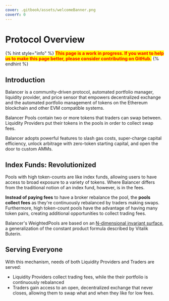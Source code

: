 ```yaml
---
cover: .gitbook/assets/welcomeBanner.png
coverY: 0
---
```


# Protocol Overview

{% hint style="info" %}
<mark style="color:red;">**This page is a work in progress. If you want to help us to make this page better, please consider contributing on GitHub.**</mark>
{% endhint %}

## Introduction

Balancer is a community-driven protocol, automated portfolio manager, liquidity provider, and price sensor that empowers decentralized exchange and the automated portfolio management of tokens on the Ethereum blockchain and other EVM compatible systems.

Balancer Pools contain two or more tokens that traders can swap between. Liquidity Providers put their tokens in the pools in order to collect swap fees.

Balancer adopts powerful features to slash gas costs, super-charge capital efficiency, unlock arbitrage with zero-token starting capital, and open the door to custom AMMs.

## Index Funds: Revolutionized

Pools with high token-counts are like index funds, allowing users to have access to broad exposure to a variety of tokens. Where Balancer differs from the traditional notion of an index fund, however, is in the fees.

**Instead of paying fees** to have a broker rebalance the pool, the **pools collect fees** as they're continuously rebalanced by traders making swaps. Furthermore, high token-count pools have the advantage of having many token pairs, creating additional opportunities to collect trading fees.

Balancer's WeightedPools are based on an [N-dimensional invariant surface](https://balancer.finance/whitepaper/), a generalization of the constant product formula described by Vitalik Buterin.

## Serving Everyone

With this mechanism, needs of both Liquidity Providers and Traders are served:

* Liquidity Providers collect trading fees, while the their portfolio is continuously rebalanced
* Traders gain access to an open, decentralized exchange that never closes, allowing them to swap what and when they like for low fees.
